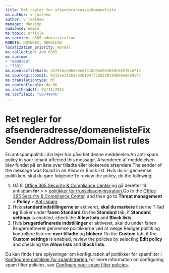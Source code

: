 ```yaml
---
title: Ret regler for afsenderadresse/domæneliste
ms.author: v-jmathew
author: v-jmathew
manager: dansimp
audience: Admin
ms.topic: article
ms.service: o365-administration
ROBOTS: NOINDEX, NOFOLLOW
localization_priority: Normal
ms.collection: Adm_O365
ms.custom:
- "9000760"
- "7391"
ms.openlocfilehash: a57016ce0b5e8ed741889a50e3858c68578c6713
ms.sourcegitcommit: 6312ee31561db36104f32282d019d069ede69174
ms.translationtype: MT
ms.contentlocale: da-DK
ms.lasthandoff: 03/11/2021
ms.locfileid: "50744846"
---
```

# <a name="fix-sender-addressdomain-list-rules"></a><span data-ttu-id="4c0da-102">Ret regler for afsenderadresse/domæneliste</span><span class="sxs-lookup"><span data-stu-id="4c0da-102">Fix Sender Address/Domain list rules</span></span>

<span data-ttu-id="4c0da-103">En antispampolitik i din lejer har påvirket denne meddelelse.</span><span class="sxs-lookup"><span data-stu-id="4c0da-103">An anti-spam policy in your tenant affected this message.</span></span> <span data-ttu-id="4c0da-104">Afsenderen af meddelelsen blev fundet på en liste over tilladte eller blokerede afsendere.</span><span class="sxs-lookup"><span data-stu-id="4c0da-104">The sender of the message was found in an Allow or Block list.</span></span> <span data-ttu-id="4c0da-105">Hvis du vil gennemse politikken, skal du gøre følgende:</span><span class="sxs-lookup"><span data-stu-id="4c0da-105">To review the policy, do the following:</span></span>

1. <span data-ttu-id="4c0da-106">Gå til [Office 365 Security & Compliance Center,](https://go.microsoft.com/fwlink/p/?linkid=2077143)og gå derefter til antispam **for**  >    >  [politikker for trusselsadministration.](https://go.microsoft.com/fwlink/?linkid=2101518)</span><span class="sxs-lookup"><span data-stu-id="4c0da-106">Go to the [Office 365 Security & Compliance Center](https://go.microsoft.com/fwlink/p/?linkid=2077143), and then go to **Threat management** > **Policy** > [Anti-spam](https://go.microsoft.com/fwlink/?linkid=2101518).</span></span>
2. <span data-ttu-id="4c0da-107">Hvis **standardindstillingerne er** aktiveret, **skal du markere** listerne Tillad **og** Bloker under **fanen Standard.**</span><span class="sxs-lookup"><span data-stu-id="4c0da-107">On the **Standard** tab, if **Standard settings** is enabled, check the **Allow lists** and **Block lists**.</span></span>
3. <span data-ttu-id="4c0da-108">Hvis **brugerdefinerede indstillinger**  er aktiveret, skal du under  fanen Brugerdefineret gennemse politikkerne ved at vælge Rediger politik og kontrollere listerne **over tilladte** og **blokere.**</span><span class="sxs-lookup"><span data-stu-id="4c0da-108">On the **Custom** tab, if the **Custom settings** is enabled, review the policies by selecting **Edit policy** and checking the **Allow lists** and **Block lists**.</span></span>

<span data-ttu-id="4c0da-109">Du kan finde flere oplysninger om konfiguration af politikker for spamfilter i [Konfigurere politikker for spamfiltrering.](https://go.microsoft.com/fwlink/?linkid=2101431)</span><span class="sxs-lookup"><span data-stu-id="4c0da-109">For more information on configuring spam filter policies, see [Configure your spam filter policies](https://go.microsoft.com/fwlink/?linkid=2101431).</span></span>

